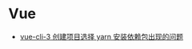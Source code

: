 # Vue
* [vue-cli-3 创建项目选择 yarn 安装依赖包出现的问题](https://github.com/lin09/lssues/blob/master/vue/vue-cli-3%20create%20project%20select%20yarn.md)
